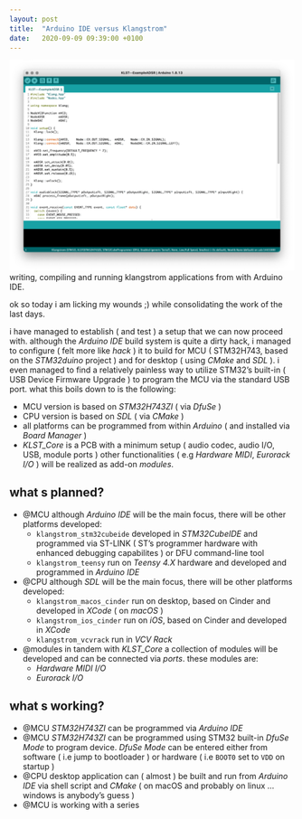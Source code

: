 ```yaml
---
layout: post
title:  "Arduino IDE versus Klangstrom"
date:   2020-09-09 09:39:00 +0100
---
```


![2020-09-09-Arduino_IDE_versus_Klangstrom](/assets/2020-09-09-Arduino_IDE_versus_Klangstrom.png) writing, compiling and running klangstrom applications from with Arduino IDE.

ok so today i am licking my wounds ;) while consolidating the work of the last days. 

i have managed to establish ( and test ) a setup that we can now proceed with. although the *Arduino IDE* build system is quite a dirty hack, i managed to configure ( felt more like *hack* ) it to build for MCU ( STM32H743, based on the *STM32duino* project ) and for desktop ( using *CMake* and *SDL* ). i even managed to find a relatively painless way to utilize STM32’s built-in ( USB Device Firmware Upgrade ) to program the MCU via the standard USB port. what this boils down to is the following:

- MCU version is based on *STM32H743ZI* ( via *DfuSe* )
- CPU version is based on *SDL* ( via *CMake* )
- all platforms can be programmed from within *Arduino* ( and installed via *Board Manager* )
- *KLST_Core* is a PCB with a minimum setup ( audio codec, audio I/O, USB, module ports ) other functionalities ( e.g *Hardware MIDI*, *Eurorack I/O* ) will be realized as add-on *modules*.

## what s planned?

- @MCU although *Arduino IDE* will be the main focus, there will be other platforms developed:
    - `klangstrom_stm32cubeide` developed in *STM32CubeIDE* and programmed via ST-LINK ( ST’s programmer hardware with enhanced debugging capabilites ) or DFU command-line tool
    - `klangstrom_teensy` run on *Teensy 4.X* hardware and developed and programmed in *Arduino IDE*
- @CPU although *SDL* will be the main focus, there will be other platforms developed:
    - `klangstrom_macos_cinder` run on desktop, based on Cinder and developed in *XCode* ( on *macOS* )
    - `klangstrom_ios_cinder` run on *iOS*, based on Cinder and developed in *XCode*
    - `klangstrom_vcvrack` run in *VCV Rack*
- @modules in tandem with *KLST_Core* a collection of modules will be developed and can be connected via *ports*. these modules are:
    - *Hardware MIDI I/O*
    - *Eurorack I/O*

## what s working? 

- @MCU *STM32H743ZI* can be programmed via *Arduino IDE*
- @MCU *STM32H743ZI* can be programmed using STM32 built-in *DfuSe Mode* to program device. *DfuSe Mode* can be entered either from software ( i.e jump to bootloader ) or hardware ( i.e `BOOT0` set to `VDD` on startup )
- @CPU desktop application can ( almost ) be built and run from *Arduino IDE* via shell script and *CMake* ( on macOS and probably on linux … windows is anybody’s guess )
- @MCU is working with a series

